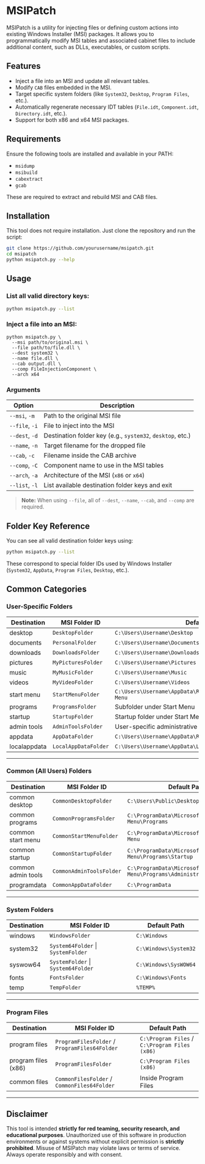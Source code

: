 # MSIPatch

MSIPatch is a utility for injecting files or defining custom actions into existing Windows Installer (MSI) packages. It allows you to programmatically modify MSI tables and associated cabinet files to include additional content, such as DLLs, executables, or custom scripts.

## Features

- Inject a file into an MSI and update all relevant tables.
- Modify `CAB` files embedded in the MSI.
- Target specific system folders (like `System32`, `Desktop`, `Program Files`, etc.).
- Automatically regenerate necessary IDT tables (`File.idt`, `Component.idt`, `Directory.idt`, etc.).
- Support for both x86 and x64 MSI packages.

## Requirements

Ensure the following tools are installed and available in your PATH:

- `msidump`
- `msibuild`
- `cabextract`
- `gcab`

These are required to extract and rebuild MSI and CAB files.

## Installation

This tool does not require installation. Just clone the repository and run the script:

```bash
git clone https://github.com/yourusername/msipatch.git
cd msipatch
python msipatch.py --help
```

## Usage

### List all valid directory keys:

```bash
python msipatch.py --list
```

### Inject a file into an MSI:

```console
python msipatch.py \
  --msi path/to/original.msi \
  --file path/to/file.dll \
  --dest system32 \
  --name file.dll \
  --cab output.dll \
  --comp FileInjectionComponent \
  --arch x64
```

### Arguments

| Option         | Description                                                                 |
|----------------|-----------------------------------------------------------------------------|
| `--msi`, `-m`  | Path to the original MSI file                                               |
| `--file`, `-i` | File to inject into the MSI                                                 |
| `--dest`, `-d` | Destination folder key (e.g., `system32`, `desktop`, etc.)                 |
| `--name`, `-n` | Target filename for the dropped file                                        |
| `--cab`, `-c`  | Filename inside the CAB archive                                             |
| `--comp`, `-C` | Component name to use in the MSI tables                                     |
| `--arch`, `-a` | Architecture of the MSI (`x86` or `x64`)                                    |
| `--list`, `-l` | List available destination folder keys and exit                             |

> **Note:** When using `--file`, all of `--dest`, `--name`, `--cab`, and `--comp` are required.

## Folder Key Reference

You can see all valid destination folder keys using:

```bash
python msipatch.py --list
```

These correspond to special folder IDs used by Windows Installer (`System32`, `AppData`, `Program Files`, `Desktop`, etc.).

## Common Categories

### User-Specific Folders

| Destination     | MSI Folder ID       | Default Path                               |
|-----------------|---------------------|--------------------------------------------|
| desktop         | `DesktopFolder`     | `C:\Users\Username\Desktop`                |
| documents       | `PersonalFolder`    | `C:\Users\Username\Documents`              |
| downloads       | `DownloadsFolder`   | `C:\Users\Username\Downloads`              |
| pictures        | `MyPicturesFolder`  | `C:\Users\Username\Pictures`               |
| music           | `MyMusicFolder`     | `C:\Users\Username\Music`                  |
| videos          | `MyVideoFolder`     | `C:\Users\Username\Videos`                 |
| start menu      | `StartMenuFolder`   | `C:\Users\Username\AppData\Roaming\Microsoft\Windows\Start Menu` |
| programs        | `ProgramsFolder`    | Subfolder under Start Menu                 |
| startup         | `StartupFolder`     | Startup folder under Start Menu            |
| admin tools     | `AdminToolsFolder`  | User-specific administrative tools         |
| appdata         | `AppDataFolder`     | `C:\Users\Username\AppData\Roaming`        |
| localappdata    | `LocalAppDataFolder`| `C:\Users\Username\AppData\Local`          |

---

### Common (All Users) Folders

| Destination          | MSI Folder ID             | Default Path                                           |
|----------------------|---------------------------|--------------------------------------------------------|
| common desktop       | `CommonDesktopFolder`     | `C:\Users\Public\Desktop`                              |
| common programs      | `CommonProgramsFolder`    | `C:\ProgramData\Microsoft\Windows\Start Menu\Programs`|
| common start menu    | `CommonStartMenuFolder`   | `C:\ProgramData\Microsoft\Windows\Start Menu`         |
| common startup       | `CommonStartupFolder`     | `C:\ProgramData\Microsoft\Windows\Start Menu\Programs\Startup` |
| common admin tools   | `CommonAdminToolsFolder`  | `C:\ProgramData\Microsoft\Windows\Start Menu\Programs\Administrative Tools` |
| programdata          | `CommonAppDataFolder`     | `C:\ProgramData`                                       |

---

### System Folders

| Destination      | MSI Folder ID         | Default Path                  |
|------------------|-----------------------|-------------------------------|
| windows          | `WindowsFolder`       | `C:\Windows`                  |
| system32         | `System64Folder` \| `SystemFolder` | `C:\Windows\System32` |
| syswow64         | `SystemFolder` \| `System64Folder` | `C:\Windows\SysWOW64` |
| fonts            | `FontsFolder`         | `C:\Windows\Fonts`            |
| temp             | `TempFolder`          | `%TEMP%`                      |

---

### Program Files

| Destination             | MSI Folder ID             | Default Path                        |
|-------------------------|---------------------------|-------------------------------------|
| program files           | `ProgramFilesFolder` / `ProgramFiles64Folder` | `C:\Program Files` / `C:\Program Files (x86)` |
| program files (x86)     | `ProgramFilesFolder`       | `C:\Program Files (x86)`            |
| common files            | `CommonFilesFolder` / `CommonFiles64Folder` | Inside Program Files               |

---

## Disclaimer

This tool is intended **strictly for red teaming, security research, and educational purposes**. Unauthorized use of this software in production environments or against systems without explicit permission is **strictly prohibited**. Misuse of MSIPatch may violate laws or terms of service. Always operate responsibly and with consent.
